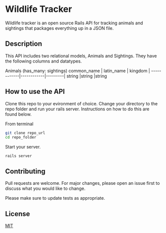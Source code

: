 # Wildlife Tracker

Wildlife tracker is an open source Rails API for tracking animals and sightings that packages everything up in a JSON file.

## Description

This API includes two relational models, Animals and Sightings. They have the following columns and datatypes.


Animals (has_many: sightings)
common_name | latin_name | kingdom |
------------|------------|---------|
string      |string      |string


## How to use the API

Clone this repo to your evironment of choice. Change your directory to the repo folder and run your rails server. Instructions on how to do this are found below.


From terminal
```bash
git clone repo_url
cd repo_folder
```

Start your server.
```rails
rails server
```


## Contributing
Pull requests are welcome. For major changes, please open an issue first to discuss what you would like to change.

Please make sure to update tests as appropriate.

## License
[MIT](https://choosealicense.com/licenses/mit/)
